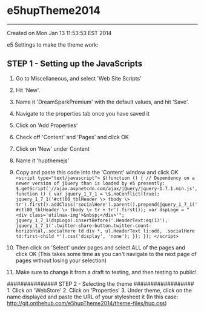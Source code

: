 # e5hupTheme2014
-----
Created on Mon Jan 13 11:53:53 EST 2014
 
e5 Settings to make the theme work:

## STEP 1 - Setting up the JavaScripts
1. Go to
Miscellaneous, and select 'Web Site Scripts'
2. Hit 'New'.
3. Name it 'DreamSparkPremium' with the default values, and hit 'Save'.
4. Navigate to the
properties tab once you have saved it 
5. Click on 'Add Properties' 
6. Check off 'Content' and 'Pages' and click OK
7. Click on 'New' under Content
8. Name it 'hupthemejs' 
9. Copy and paste this code into the 'Content' window and
click OK
`<script type="text/javascript"> $(function () { // Dependency on a newer version
of jQuery than is loaded by e5 presently:
$.getScript('//ajax.aspnetcdn.com/ajax/jQuery/jquery-1.7.1.min.js', function ()
{ var jquery_1_7_1 = \$.noConflict(true); jquery_1_7_1('#ctl00_tblHeader \>
tbody \>
tr').first().addClass('socialHere').parent().prepend(jquery_1_7_1('#ctl00_tblHeader
\> tbody \> tr + tr').first()); var dspLogo = "<div
class='utilnav-img'>&nbsp;</div>'";
jquery_1_7_1(dspLogo).insertBefore('.HeaderText:eq(1)');
jquery_1_7_1('.twitter-share-button.twitter-count-horizontal,.socialHere td div
*, ul.HeaderText li:odd, .socialHere td:first-child *').css('display', 'none');
}); }); </script>`


10. Then click on 'Select' under pages and select ALL of the pages and click OK
    (This takes some time as you can't navigate to the next page of pages
    without losing your selection)
11. Make sure to change it from a draft to
    testing, and then testing to public!

############### STEP 2 - Selecting the theme ################## 1. Click on
'WebStore' 2. Click on 'Properties' 3. Under theme, click on the name displayed
and paste the URL of your stylesheet it  	(In this case:
http://git.onthehub.com/e5hupTheme2014/theme-files/hup.css)
